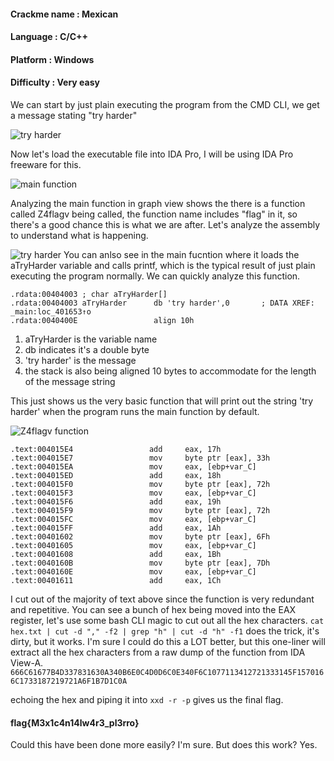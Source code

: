 #### Crackme name : Mexican
#### Language     : C/C++ 
#### Platform     : Windows
#### Difficulty   : Very easy

We can start by just plain executing the program from the CMD CLI, we get a message stating "try harder"

![try harder](https://raw.githubusercontent.com/x00pwn/crackmes.one-solutions/master/images/0-mexican.png)

Now let's load the executable file into IDA Pro, I will be using IDA Pro freeware for this.

![main function](https://raw.githubusercontent.com/x00pwn/crackmes.one-solutions/master/images/1-mexican.png)


Analyzing the main function in graph view shows the there is a function called Z4flagv being called, the function name includes "flag" in it, so there's a good chance this is what we are after. Let's analyze the assembly to understand what is happening.

![try harder](https://raw.githubusercontent.com/x00pwn/crackmes.one-solutions/master/images/3-mexican.png)
You can anlso see in the main fucntion where it loads the aTryHarder variable and calls printf, which is the typical result of just plain executing the program normally. We can quickly analyze this function.

```assembly
.rdata:00404003 ; char aTryHarder[]
.rdata:00404003 aTryHarder      db 'try harder',0       ; DATA XREF: _main:loc_401653↑o
.rdata:0040400E                 align 10h
```
1. aTryHarder is the variable name
2. db indicates it's a double byte
3. 'try harder' is the message
4. the stack is also being aligned 10 bytes to accommodate for the length of the message string

This just shows us the very basic function that will print out the string 'try harder' when the program runs the main function by default.

![Z4flagv function](https://raw.githubusercontent.com/x00pwn/crackmes.one-solutions/master/images/2-mexican.png)

```assembly
.text:004015E4                 add     eax, 17h
.text:004015E7                 mov     byte ptr [eax], 33h
.text:004015EA                 mov     eax, [ebp+var_C]
.text:004015ED                 add     eax, 18h
.text:004015F0                 mov     byte ptr [eax], 72h
.text:004015F3                 mov     eax, [ebp+var_C]
.text:004015F6                 add     eax, 19h
.text:004015F9                 mov     byte ptr [eax], 72h
.text:004015FC                 mov     eax, [ebp+var_C]
.text:004015FF                 add     eax, 1Ah
.text:00401602                 mov     byte ptr [eax], 6Fh
.text:00401605                 mov     eax, [ebp+var_C]
.text:00401608                 add     eax, 1Bh
.text:0040160B                 mov     byte ptr [eax], 7Dh
.text:0040160E                 mov     eax, [ebp+var_C]
.text:00401611                 add     eax, 1Ch

```
I cut out of the majority of text above since the function is very redundant and repetitive. You can see a bunch of hex being moved into the EAX register, let's use some bash CLI magic to cut out all the hex characters.
`cat hex.txt | cut -d "," -f2 | grep "h" | cut -d "h" -f1` does the trick, it's dirty, but it works. I'm sure I could do this a LOT better, but this one-liner will extract all the hex characters from a raw dump of the function from IDA View-A. 
`666C61677B4D337831630A340B6E0C4D0D6C0E340F6C1077113412721333145F1570166C1733187219721A6F1B7D1C0A`

echoing the hex and piping it into `xxd -r -p` gives us the final flag.

#### flag{M3x1c4n14lw4r3_pl3rro}

Could this have been done more easily? I'm sure. But does this work? Yes.
